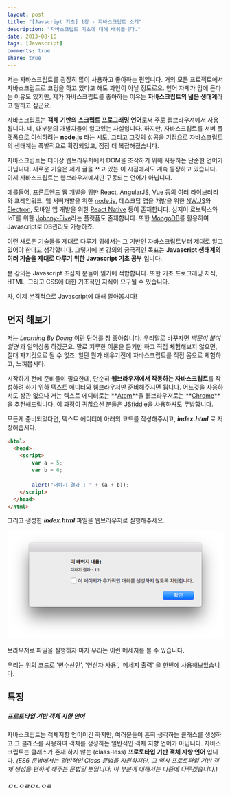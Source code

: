```yaml
---
layout: post
title: "[Javscript 기초] 1강 - 자바스크립트 소개"
description: "자바스크립트 기초에 대해 배워봅니다."
date: 2013-08-16
tags: [Javascript]
comments: true
share: true
---
```


저는 자바스크립트를 굉장히 많이 사용하고 좋아하는 편입니다. 거의 모든 프로젝트에서 자바스크립트로 코딩을 하고 있다고 해도 과언이 아닐 정도로요. 언어 자체가 맘에 든다는 이유도 있지만, 제가 자바스크립트를 좋아하는 이유는 **자바스크립트의 넓은 생태계**라고 말하고 싶군요.

자바스크립트는 **객체 기반의 스크립트 프로그래밍 언어**로써 주로 웹브라우져에서 사용됩니다. 네, 대부분의 개발자들이 알고있는 사실입니다. 하지만, 자바스크립트를 서버 플랫폼으로 이식하려는 **node.js** 라는 시도, 그리고 그것의 성공을 기점으로 자바스크립트의 생태계는 폭발적으로 확장되었고, 점점 더 복잡해졌습니다.

자바스크립트는 더이상 웹브라우저에서 DOM을 조작하기 위해 사용하는 단순한 언어가 아닙니다.  새로운 기술은 제가 글을 쓰고 있는 이 시점에서도 계속 등장하고 있습니다. 이제 자바스크립트는 웹브라우저에서만 구동되는 언어가 아닙니다.

예를들어, 프론트엔드 웹 개발을 위한 [React](https://facebook.github.io/react), [AngularJS](https://angularjs.org/), [Vue](https://vuejs.org/) 등의 여러 라이브러리와 프레임워크, 웹 서버개발을 위한 [node.js](https://nodejs.org/ko/), 데스크탑 앱을 개발을 위한 [NW.JS](https://nwjs.io/)와 [Electron](http://electron.atom.io/), 모바일 앱 개발을 위한 [React Native](https://facebook.github.io/react-native/) 등이 존재합니다. 심지어 로보틱스와 IoT를 위한 [Johnny-Five](http://johnny-five.io/)라는 플랫폼도 존재합니다. 또한 [MongoDB](https://www.mongodb.com/)를 활용하여 Javascript로 DB관리도 가능하죠.

이런 새로운 기술들을 제대로 다루기 위해서는 그 기반인 자바스크립트부터 제대로 알고 있어야 한다고 생각합니다. 그렇기에 본 강의의 궁극적인 목표는 **Javascript 생태계의 여러 기술을 제대로 다루기 위한 Javascript 기초 공부** 입니다.

본 강의는 Javascript 초심자 분들이 읽기에 적합합니다. 또한 기초 프로그래밍 지식, HTML, 그리고 CSS에 대한 기초적인 지식이 요구될 수 있습니다.

자, 이제 본격적으로 Javascript에 대해 알아봅시다!

## 먼저 해보기

저는 *Learning By Doing* 이란 단어를 참 좋아합니다. 우리말로 바꾸자면 *백문이 불여일견* 과 일맥상통 하겠군요. 말로 지루한 이론을 듣기만 하고 직접 체험해보지 않으면, 절대 자기것으로 될 수 없죠. 일단 뭔가 배우기전에 자바스크립트를 직접 몸으로 체험하고, 느껴봅시다.

시작하기 전에 준비물이 필요한데, 단순히 **웹브라우저에서 작동하는 자바스크립트**를 작성하려 하기 위하 텍스트 에디터와 웹브라우저만 준비해주시면 됩니다. 어느것을 사용하셔도 상관 없으나 저는 텍스트 에디터로는 **[Atom](http://atom.io)**을 웹브라우저로는 **[Chrome](http://chrome.google.com)**을 추천해드립니다. 이 과정이 귀찮으신 분들은 [JSfiddle](https://jsfiddle.net/)을 사용하셔도 무방합니다.

모든게 준비되었다면, 텍스트 에디터에 아래의 코드를 작성해주시고, ***index.html*** 로 저장해줍시다.

```html
<html>
  <head>
    <script>
    	var a = 5;
      	var b = 6;
      
      	alert("더하기 결과 : " + (a + b));
    </script>
  </head>
</html>
```

그리고 생성한 ***index.html*** 파일을 웹브라우저로 실행해주세요.

![](/images/javascript-basic-class-1-1.png)

브라우저로 파일을 실행하자 마자 우리는 이런 메세지를 볼 수 있습니다. 

우리는 위의 코드로 '변수선언', '연산자 사용', '메세지 출력' 을 한번에 사용해보았습니다. 



## 특징


##### 프로토타입 기반 객체 지향 언어

자바스크립트는 객체지향 언어이긴 하지만, 여러분들이 흔히 생각하는 클래스를 생성하고 그 클래스를 사용하여 객체를 생성하는 일반적인 객체 지향 언어가 아닙니다. 자바스크립트는 클래스가 존재 하지 않는 (class-less) **프로토타입 기반 객체 지향 언어** 입니다. *(ES6 문법에서는 일반적인 Class 문법을 지원하지만, 그 역시 프로토타입 기반 객체 생성을 편하게 해주는 문법일 뿐입니다. 이 부분에 대해서는 나중에 다루겠습니다.)*

##### ㅁㄴㅇㄹㅁㄴㅇㄹ



